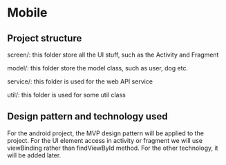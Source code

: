 # Mobile

## Project structure

screen/: this folder store all the UI stuff, such as the Activity and Fragment

model/: this folder store the model class, such as user, dog etc.

service/: this folder is used for the web API service

util/: this folder is used for some util class

## Design pattern and technology used

For the android project, the MVP design pattern will be applied to the project. For the UI element access in activity or fragment we will use viewBinding rather than findViewById method. For the other technology, it will be added later.

